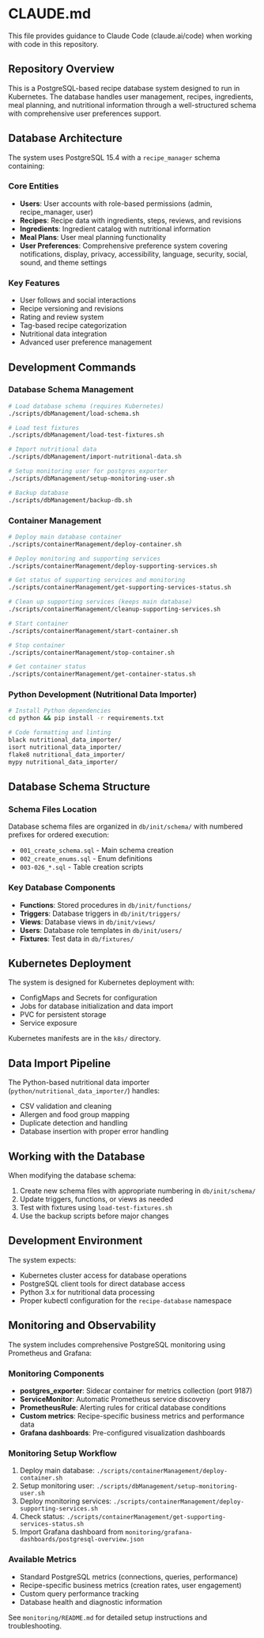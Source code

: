 # CLAUDE.md

This file provides guidance to Claude Code (claude.ai/code) when working with
code in this repository.

## Repository Overview

This is a PostgreSQL-based recipe database system designed to run in Kubernetes.
The database handles user management, recipes, ingredients, meal planning, and
nutritional information through a well-structured schema with comprehensive user
preferences support.

## Database Architecture

The system uses PostgreSQL 15.4 with a `recipe_manager` schema containing:

### Core Entities

- **Users**: User accounts with role-based permissions (admin, recipe_manager,
  user)
- **Recipes**: Recipe data with ingredients, steps, reviews, and revisions
- **Ingredients**: Ingredient catalog with nutritional information
- **Meal Plans**: User meal planning functionality
- **User Preferences**: Comprehensive preference system covering notifications,
  display, privacy, accessibility, language, security, social, sound, and theme
  settings

### Key Features

- User follows and social interactions
- Recipe versioning and revisions
- Rating and review system
- Tag-based recipe categorization
- Nutritional data integration
- Advanced user preference management

## Development Commands

### Database Schema Management

```bash
# Load database schema (requires Kubernetes)
./scripts/dbManagement/load-schema.sh

# Load test fixtures
./scripts/dbManagement/load-test-fixtures.sh

# Import nutritional data
./scripts/dbManagement/import-nutritional-data.sh

# Setup monitoring user for postgres_exporter
./scripts/dbManagement/setup-monitoring-user.sh

# Backup database
./scripts/dbManagement/backup-db.sh
```

### Container Management

```bash
# Deploy main database container
./scripts/containerManagement/deploy-container.sh

# Deploy monitoring and supporting services
./scripts/containerManagement/deploy-supporting-services.sh

# Get status of supporting services and monitoring
./scripts/containerManagement/get-supporting-services-status.sh

# Clean up supporting services (keeps main database)
./scripts/containerManagement/cleanup-supporting-services.sh

# Start container
./scripts/containerManagement/start-container.sh

# Stop container
./scripts/containerManagement/stop-container.sh

# Get container status
./scripts/containerManagement/get-container-status.sh
```

### Python Development (Nutritional Data Importer)

```bash
# Install Python dependencies
cd python && pip install -r requirements.txt

# Code formatting and linting
black nutritional_data_importer/
isort nutritional_data_importer/
flake8 nutritional_data_importer/
mypy nutritional_data_importer/
```

## Database Schema Structure

### Schema Files Location

Database schema files are organized in `db/init/schema/` with numbered prefixes
for ordered execution:

- `001_create_schema.sql` - Main schema creation
- `002_create_enums.sql` - Enum definitions
- `003-026_*.sql` - Table creation scripts

### Key Database Components

- **Functions**: Stored procedures in `db/init/functions/`
- **Triggers**: Database triggers in `db/init/triggers/`
- **Views**: Database views in `db/init/views/`
- **Users**: Database role templates in `db/init/users/`
- **Fixtures**: Test data in `db/fixtures/`

## Kubernetes Deployment

The system is designed for Kubernetes deployment with:

- ConfigMaps and Secrets for configuration
- Jobs for database initialization and data import
- PVC for persistent storage
- Service exposure

Kubernetes manifests are in the `k8s/` directory.

## Data Import Pipeline

The Python-based nutritional data importer (`python/nutritional_data_importer/`)
handles:

- CSV validation and cleaning
- Allergen and food group mapping
- Duplicate detection and handling
- Database insertion with proper error handling

## Working with the Database

When modifying the database schema:

1. Create new schema files with appropriate numbering in `db/init/schema/`
2. Update triggers, functions, or views as needed
3. Test with fixtures using `load-test-fixtures.sh`
4. Use the backup scripts before major changes

## Development Environment

The system expects:

- Kubernetes cluster access for database operations
- PostgreSQL client tools for direct database access
- Python 3.x for nutritional data processing
- Proper kubectl configuration for the `recipe-database` namespace

## Monitoring and Observability

The system includes comprehensive PostgreSQL monitoring using Prometheus and
Grafana:

### Monitoring Components

- **postgres_exporter**: Sidecar container for metrics collection (port 9187)
- **ServiceMonitor**: Automatic Prometheus service discovery
- **PrometheusRule**: Alerting rules for critical database conditions
- **Custom metrics**: Recipe-specific business metrics and performance data
- **Grafana dashboards**: Pre-configured visualization dashboards

### Monitoring Setup Workflow

1. Deploy main database: `./scripts/containerManagement/deploy-container.sh`
2. Setup monitoring user: `./scripts/dbManagement/setup-monitoring-user.sh`
3. Deploy monitoring services:
   `./scripts/containerManagement/deploy-supporting-services.sh`
4. Check status:
   `./scripts/containerManagement/get-supporting-services-status.sh`
5. Import Grafana dashboard from
   `monitoring/grafana-dashboards/postgresql-overview.json`

### Available Metrics

- Standard PostgreSQL metrics (connections, queries, performance)
- Recipe-specific business metrics (creation rates, user engagement)
- Custom query performance tracking
- Database health and diagnostic information

See `monitoring/README.md` for detailed setup instructions and troubleshooting.
